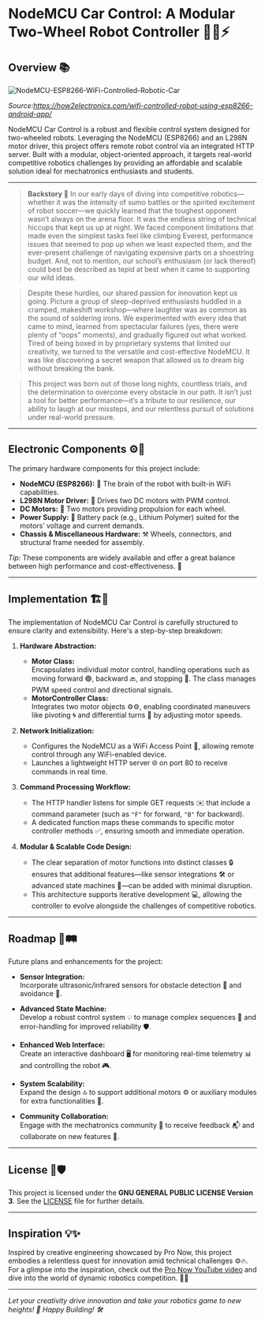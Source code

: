 # NodeMCU Car Control: A Modular Two-Wheel Robot Controller 🤖🚗⚡

## Overview 📚

![NodeMCU-ESP8266-WiFi-Controlled-Robotic-Car](https://github.com/user-attachments/assets/59c782b4-405d-44bd-a470-132928bfe9ab)

*Source:https://how2electronics.com/wifi-controlled-robot-using-esp8266-android-app/*

NodeMCU Car Control is a robust and flexible control system designed for two-wheeled robots. Leveraging the NodeMCU (ESP8266) and an L298N motor driver, this project offers remote robot control via an integrated HTTP server. Built with a modular, object-oriented approach, it targets real-world competitive robotics challenges by providing an affordable and scalable solution ideal for mechatronics enthusiasts and students.

---

> **Backstory 📖**
In our early days of diving into competitive robotics—whether it was the intensity of sumo battles or the spirited excitement of robot soccer—we quickly learned that the toughest opponent wasn’t always on the arena floor. It was the endless string of technical hiccups that kept us up at night. We faced component limitations that made even the simplest tasks feel like climbing Everest, performance issues that seemed to pop up when we least expected them, and the ever-present challenge of navigating expensive parts on a shoestring budget. And, not to mention, our school’s enthusiasm (or lack thereof) could best be described as tepid at best when it came to supporting our wild ideas.

> Despite these hurdles, our shared passion for innovation kept us going. Picture a group of sleep-deprived enthusiasts huddled in a cramped, makeshift workshop—where laughter was as common as the sound of soldering irons. We experimented with every idea that came to mind, learned from spectacular failures (yes, there were plenty of “oops” moments), and gradually figured out what worked. Tired of being boxed in by proprietary systems that limited our creativity, we turned to the versatile and cost-effective NodeMCU. It was like discovering a secret weapon that allowed us to dream big without breaking the bank.

> This project was born out of those long nights, countless trials, and the determination to overcome every obstacle in our path. It isn’t just a tool for better performance—it’s a tribute to our resilience, our ability to laugh at our missteps, and our relentless pursuit of solutions under real-world pressure.

---

## Electronic Components ⚙️🔋

The primary hardware components for this project include:

- **NodeMCU (ESP8266):** 🧠 The brain of the robot with built-in WiFi capabilities.
- **L298N Motor Driver:** 🛞 Drives two DC motors with PWM control.
- **DC Motors:** 💨 Two motors providing propulsion for each wheel.
- **Power Supply:** 🔋 Battery pack (e.g., Lithium Polymer) suited for the motors’ voltage and current demands.
- **Chassis & Miscellaneous Hardware:** ⚒️ Wheels, connectors, and structural frame needed for assembly.

*Tip:* These components are widely available and offer a great balance between high performance and cost-effectiveness. 💸

---

## Implementation 🏗️📐

The implementation of NodeMCU Car Control is carefully structured to ensure clarity and extensibility. Here's a step-by-step breakdown:  

1. **Hardware Abstraction:**  
   - **Motor Class:**  
     Encapsulates individual motor control, handling operations such as moving forward 🟢, backward 🔙, and stopping 🛑. The class manages PWM speed control and directional signals.  
   - **MotorController Class:**  
     Integrates two motor objects ⚙️⚙️, enabling coordinated maneuvers like pivoting 🌀 and differential turns 🔄 by adjusting motor speeds.

2. **Network Initialization:**  
   - Configures the NodeMCU as a WiFi Access Point 📶, allowing remote control through any WiFi-enabled device.  
   - Launches a lightweight HTTP server 🌐 on port 80 to receive commands in real time.

3. **Command Processing Workflow:**  
   - The HTTP handler listens for simple GET requests ✉️ that include a command parameter (such as `"F"` for forward, `"B"` for backward).  
   - A dedicated function maps these commands to specific motor controller methods ✅, ensuring smooth and immediate operation.

4. **Modular & Scalable Code Design:**  
   - The clear separation of motor functions into distinct classes 🔒 ensures that additional features—like sensor integrations 🛠️ or advanced state machines 🧠—can be added with minimal disruption.  
   - This architecture supports iterative development 💻, allowing the controller to evolve alongside the challenges of competitive robotics.  

---

## Roadmap 🌟🛤️

Future plans and enhancements for the project:

- **Sensor Integration:**  
  Incorporate ultrasonic/infrared sensors for obstacle detection 👀 and avoidance 🚧.
  
- **Advanced State Machine:**  
  Develop a robust control system 💡 to manage complex sequences 🔄 and error-handling for improved reliability 🛡️.
  
- **Enhanced Web Interface:**  
  Create an interactive dashboard 🖥️ for monitoring real-time telemetry 📊 and controlling the robot 🎮.
  
- **System Scalability:**  
  Expand the design 🔝 to support additional motors ⚙️ or auxiliary modules for extra functionalities 🚀.

- **Community Collaboration:**  
  Engage with the mechatronics community 🤝 to receive feedback 📬 and collaborate on new features 🧠.

---

## License 📄🛡️

This project is licensed under the **GNU GENERAL PUBLIC LICENSE Version 3**. See the [LICENSE](LICENSE) file for further details.

---

## Inspiration 💡✨

Inspired by creative engineering showcased by Pro Now, this project embodies a relentless quest for innovation amid technical challenges ⚙️🔥. For a glimpse into the inspiration, check out the [Pro Now YouTube video](https://youtu.be/gU7vlhU1HvU?si=bU8_l4K3_jUoTEup) and dive into the world of dynamic robotics competition. 🚀🤖

---

*Let your creativity drive innovation and take your robotics game to new heights! 🌟 Happy Building! 🛠️*
